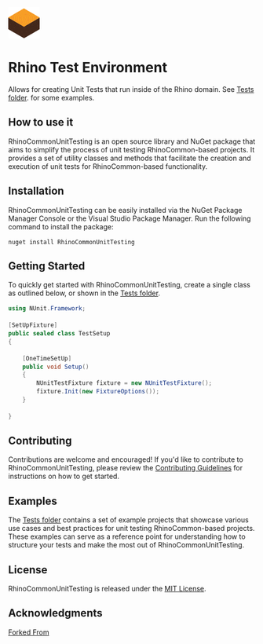 ![Logo](art\Logo.png)
# Rhino Test Environment

Allows for creating Unit Tests that run inside of the Rhino domain. See [Tests folder](tests/). for some examples.

## How to use it

RhinoCommonUnitTesting is an open source library and NuGet package that aims to simplify the process of unit testing RhinoCommon-based projects. It provides a set of utility classes and methods that facilitate the creation and execution of unit tests for RhinoCommon-based functionality.

## Installation

RhinoCommonUnitTesting can be easily installed via the NuGet Package Manager Console or the Visual Studio Package Manager. Run the following command to install the package:

```pwsh
nuget install RhinoCommonUnitTesting
```

## Getting Started

To quickly get started with RhinoCommonUnitTesting, create a single class as outlined below, or shown in the [Tests folder](tests/).

``` c#
using NUnit.Framework;

[SetUpFixture]
public sealed class TestSetup
{

	[OneTimeSetUp]
	public void Setup()
	{
		NUnitTestFixture fixture = new NUnitTestFixture();
		fixture.Init(new FixtureOptions());
	}

}
```

## Contributing
Contributions are welcome and encouraged! If you'd like to contribute to RhinoCommonUnitTesting, please review the [Contributing Guidelines](docs/CONTRIBUTING.md) for instructions on how to get started.

## Examples

The [Tests folder](tests/) contains a set of example projects that showcase various use cases and best practices for unit testing RhinoCommon-based projects. These examples can serve as a reference point for understanding how to structure your tests and make the most out of RhinoCommonUnitTesting.

## License

RhinoCommonUnitTesting is released under the [MIT License](LICENSE.md).

## Acknowledgments

[Forked From](https://github.com/tmakin/RhinoCommonUnitTesting)
